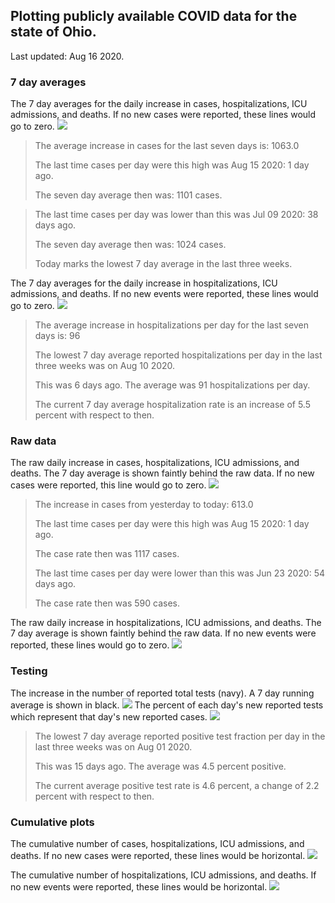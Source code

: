 ## Plotting publicly available COVID data for the state of Ohio. 

Last updated: Aug 16 2020. 

### 7 day averages
The 7 day averages for the daily increase in cases, hospitalizations, ICU admissions, and deaths. If no new cases were reported, these lines would go to zero.
![](7dayaverage_cases.png)

>The average increase in cases for the last seven days is: 1063.0
>
>The last time cases per day were this high was Aug 15 2020: 1 day ago.
>
>The seven day average then was: 1101 cases.

>
>The last time cases per day was lower than this was Jul 09 2020: 38 days ago.
>
>The seven day average then was: 1024 cases.
>
>Today marks the lowest 7 day average in the last three weeks.

The 7 day averages for the daily increase in hospitalizations, ICU admissions, and deaths. If no new events were reported, these lines would go to zero.
![](7dayaverage_hospital.png)

>The average increase in hospitalizations per day for the last seven days is: 96
>
>The lowest 7 day average reported hospitalizations per day in the last three weeks was on Aug 10 2020.
>
>This was 6 days ago. The average was 91 hospitalizations per day.
>
>The current 7 day average hospitalization rate is an increase of 5.5 percent with respect to then.

### Raw data
The raw daily increase in cases, hospitalizations, ICU admissions, and deaths. The 7 day average is shown faintly behind the raw data. If no new cases were reported, this line would go to zero.
![](DailyCases.png)

>The increase in cases from yesterday to today: 613.0 
>
>The last time cases per day were this high was Aug 15 2020: 1 day ago. 
>
>The case rate then was 1117 cases.
>
>The last time cases per day were lower than this was Jun 23 2020: 54 days ago. 
>
>The case rate then was 590 cases.

The raw daily increase in hospitalizations, ICU admissions, and deaths. The 7 day average is shown faintly behind the raw data. If no new events were reported, these lines would go to zero.
![](DailyHospitalizations.png)

### Testing

The increase in the number of reported total tests (navy). A 7 day running average is shown in black.
![](DailyTests.png)
The percent of each day's new reported tests which represent that day's new reported cases.
![](percentpositive_tests.png)

>The lowest 7 day average reported positive test fraction per day in the last three weeks was on Aug 01 2020.
>
>This was 15 days ago. The average was 4.5 percent positive. 
>
>The current average positive test rate is 4.6 percent, a change of 2.2 percent with respect to then. 

### Cumulative plots
The cumulative number of cases, hospitalizations, ICU admissions, and deaths. If no new cases were reported, these lines would be horizontal.
![](Cases.png)

The cumulative number of hospitalizations, ICU admissions, and deaths. If no new events were reported, these lines would be horizontal.
![](Hospitalizations.png)
